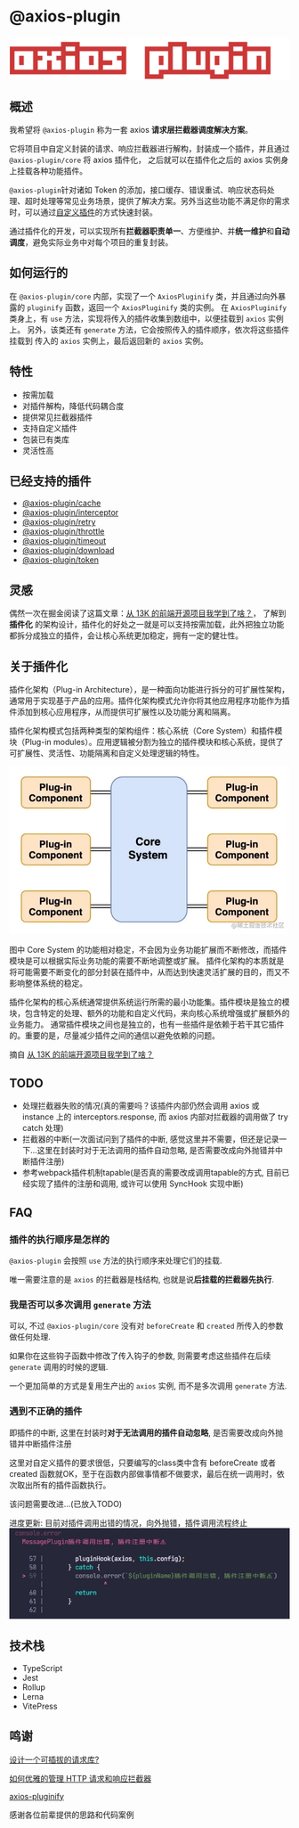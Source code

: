 # @axios-plugin

![logo](../public/logo.svg)

## 概述

我希望将 `@axios-plugin` 称为一套 axios **请求层拦截器调度解决方案**。

它将项目中自定义封装的请求、响应拦截器进行解构，封装成一个插件，并且通过 `@axios-plugin/core` 将 axios 插件化，
之后就可以在插件化之后的 axios 实例身上挂载各种功能插件。

`@axios-plugin`针对诸如 Token 的添加，接口缓存、错误重试、响应状态码处理、超时处理等常见业务场景，提供了解决方案。另外当这些功能不满足你的需求时，可以通过[自定义插件](../guide/diy.md)的方式快速封装。


通过插件化的开发，可以实现所有**拦截器职责单一**、方便维护、并**统一维护**和**自动调度**，避免实际业务中对每个项目的重复封装。

## 如何运行的
在 `@axios-plugin/core` 内部，实现了一个 `AxiosPluginify` 类，并且通过向外暴露的 `pluginify` 函数，返回一个 `AxiosPluginify` 类的实例。
在 `AxiosPluginify` 类身上，有 `use` 方法，实现将传入的插件收集到数组中，以便挂载到 `axios` 实例上。
另外，该类还有 `generate` 方法，它会按照传入的插件顺序，依次将这些插件挂载到 传入的 `axios` 实例上，最后返回新的 `axios` 实例。

## 特性
- 按需加载
- 对插件解构，降低代码耦合度
- 提供常见拦截器插件
- 支持自定义插件
- 包装已有类库
- 灵活性高

## 已经支持的插件
- [@axios-plugin/cache](../plugin/cache.md)
- [@axios-plugin/interceptor](../plugin/interceptor.md)
- [@axios-plugin/retry](../plugin/retry.md)
- [@axios-plugin/throttle](../plugin/throttle.md)
- [@axios-plugin/timeout](../plugin/timeout.md)
- [@axios-plugin/download](../plugin/download.md)
- [@axios-plugin/token](../plugin/token.md)

## 灵感
偶然一次在掘金阅读了这篇文章：[从 13K 的前端开源项目我学到了啥？](https://juejin.cn/post/6876943860988772360)，
了解到 **插件化** 的架构设计，插件化的好处之一就是可以支持按需加载，此外把独立功能都拆分成独立的插件，会让核心系统更加稳定，拥有一定的健壮性。

## 关于插件化
插件化架构（Plug-in Architecture），是一种面向功能进行拆分的可扩展性架构，通常用于实现基于产品的应用。插件化架构模式允许你将其他应用程序功能作为插件添加到核心应用程序，从而提供可扩展性以及功能分离和隔离。

插件化架构模式包括两种类型的架构组件：核心系统（Core System）和插件模块（Plug-in modules）。应用逻辑被分割为独立的插件模块和核心系统，提供了可扩展性、灵活性、功能隔离和自定义处理逻辑的特性。

![pluginify](../public/pluginify.jpg)

图中 Core System 的功能相对稳定，不会因为业务功能扩展而不断修改，而插件模块是可以根据实际业务功能的需要不断地调整或扩展。 插件化架构的本质就是将可能需要不断变化的部分封装在插件中，从而达到快速灵活扩展的目的，而又不影响整体系统的稳定。

插件化架构的核心系统通常提供系统运行所需的最小功能集。插件模块是独立的模块，包含特定的处理、额外的功能和自定义代码，来向核心系统增强或扩展额外的业务能力。 通常插件模块之间也是独立的，也有一些插件是依赖于若干其它插件的。重要的是，尽量减少插件之间的通信以避免依赖的问题。

摘自 [从 13K 的前端开源项目我学到了啥？](https://juejin.cn/post/6876943860988772360)

## TODO
-  处理拦截器失败的情况(真的需要吗？该插件内部仍然会调用 axios 或 instance 上的 interceptors.response, 而 axios 内部对拦截器的调用做了 try catch 处理)
-  拦截器的中断(一次面试问到了插件的中断, 感觉这里并不需要，但还是记录一下...这里在封装时对于无法调用的插件自动忽略, 是否需要改成向外抛错并中断插件注册)
-  参考webpack插件机制tapable(是否真的需要改成调用tapable的方式, 目前已经实现了插件的注册和调用, 或许可以使用 SyncHook 实现中断)





## FAQ


### 插件的执行顺序是怎样的

`@axios-plugin` 会按照 `use` 方法的执行顺序来处理它们的挂载.

唯一需要注意的是 `axios` 的拦截器是栈结构, 也就是说**后挂载的拦截器先执行**.


### 我是否可以多次调用 `generate` 方法

可以, 不过 `@axios-plugin/core` 没有对 `beforeCreate` 和 `created` 所传入的参数做任何处理.

如果你在这些钩子函数中修改了传入钩子的参数, 则需要考虑这些插件在后续 `generate` 调用的时候的逻辑.

一个更加简单的方式是复用生产出的 `axios` 实例, 而不是多次调用 `generate` 方法.

### 遇到不正确的插件

即插件的中断, 这里在封装时**对于无法调用的插件自动忽略**, 是否需要改成向外抛错并中断插件注册

这里对自定义插件的要求很低，只要编写的class类中含有 beforeCreate 或者 created 函数就OK，至于在函数内部做事情都不做要求，最后在统一调用时，依次取出所有的插件函数执行。

该问题需要改进...(已放入TODO)

进度更新: 目前对插件调用出错的情况，向外抛错，插件调用流程终止
![error](../public/error.jpg)

## 技术栈
- TypeScript
- Jest
- Rollup
- Lerna
- VitePress


## 鸣谢


[设计一个可插拔的请求库?](https://juejin.cn/post/6960254713631604766#heading-14)

[如何优雅的管理 HTTP 请求和响应拦截器](https://www.yuque.com/wangpingan/cute-frontend/ocl9ah)

[axios-pluginify](https://github.com/uioz/axios-pluginify)

感谢各位前辈提供的思路和代码案例

